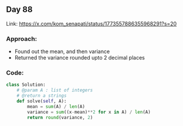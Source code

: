 ## Day 88

Link: https://x.com/kom_senapati/status/1773557886355968291?s=20

### Approach:

- Found out the mean, and then variance 
- Returned the variance rounded upto 2 decimal places

### Code:

```py
class Solution:
    # @param A : list of integers
    # @return a strings
    def solve(self, A):
        mean = sum(A) / len(A)
        variance = sum((x-mean)**2 for x in A) / len(A)
        return round(variance, 2)
```